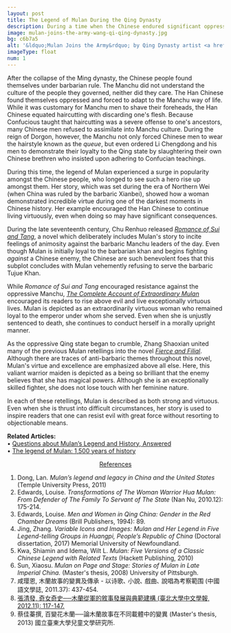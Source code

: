 ```yaml
---
layout: post
title: The Legend of Mulan During the Qing Dynasty
description: During a time when the Chinese endured significant oppression, the legend of Mulan experienced a surge in popularity, as the people longed for such a hero.
image: mulan-joins-the-army-wang-qi-qing-dynasty.jpg
bg: c6b7a5
alt: '&ldquo;Mulan Joins the Army&rdquo; by Qing Dynasty artist <a href="https://baike.baidu.com/item/%E6%B1%AA%E5%9C%BB">Wang Qi</a> (Public domain).'
imageType: float
num: 1
---
```


After the collapse of the Ming dynasty, the Chinese people found themselves under barbarian rule. The Manchu did not understand the culture of the people they governed, neither did they care. The Han Chinese found themselves oppressed and forced to adapt to the Manchu way of life. While it was customary for Manchu men to shave their foreheads, the Han Chinese equated haircutting with discarding one's flesh. Because Confucious taught that haircutting was a severe offense to one's ancestors, many Chinese men refused to assimilate into Manchu culture. During the reign of Dorgon, however, the Manchu not only forced Chinese men to wear the hairstyle known as the *queue*, but even ordered Li Chengdong and his men to demonstrate their loyalty to the Qing state by slaughtering their own Chinese brethren who insisted upon adhering to Confucian teachings.

During this time, the legend of Mulan experienced a surge in popularity amongst the Chinese people, who longed to see such a hero rise up amongst them. Her story, which was set during the era of Northern Wei (when China was ruled by the barbaric Xianbei), showed how a woman demonstrated incredible virtue during one of the darkest moments in Chinese history. Her example encouraged the Han Chinese to continue living virtuously, even when doing so may have significant consequences.

During the late seventeenth century, Chu Renhuo released [*Romance of Sui and Tang*](/pages/qing/romance-of-sui-and-tang), a novel which deliberately includes Mulan's story to incite feelings of animosity against the barbaric Manchu leaders of the day. Even though Mulan is initially loyal to the barbarian khan and begins fighting *against* a Chinese enemy, the Chinese are such benevolent foes that this subplot concludes with Mulan vehemently refusing to serve the barbaric Tujue Khan.

While *Romance of Sui and Tang* encouraged resistance against the oppressive Manchu, [*The Complete Account of Extraordinary Mulan*](/pages/qing/complete-account-of-extraordinary-mulan) encouraged its readers to rise above evil and live exceptionally virtuous lives. Mulan is depicted as an extraordinarily virtuous woman who remained loyal to the emperor under whom she served. Even when she is unjustly sentenced to death, she continues to conduct herself in a morally upright manner.

As the oppressive Qing state began to crumble, Zhang Shaoxian united many of the previous Mulan retellings into the novel [*Fierce and Filial*](/pages/qing/fierce-and-filial). Although there are traces of anti-barbaric themes throughout this novel, Mulan's virtue and excellence are emphasized above all else. Here, this valiant warrior maiden is depicted as a being so brilliant that the enemy believes that she has magical powers. Although she is an exceptionally skilled fighter, she does not lose touch with her feminine nature.

In each of these retellings, Mulan is described as both strong and virtuous. Even when she is thrust into difficult circumstances, her story is used to inspire readers that one can resist evil with great force without resorting to objectionable means.

**Related Articles:**<br />
&bull; [Questions about Mulan’s Legend and History, Answered](/pages/overview/questions-about-mulans-legend-and-history)<br />
&bull; [The legend of Mulan: 1,500 years of history](/pages/overview/history-of-legend-of-mulan)


<center><a id="note_link" href="#" onclick="toggle_note(); return false;">References <span id="show_note_icon"></span></a></center>

<div id="note">
<ol>
<li>Dong, Lan. <i>Mulan’s legend and legacy in China and the United States</i> (Temple University Press, 2011)</li> <!--everything-->
<Li>Edwards, Louise. <i>Transformations of The Woman Warrior Hua Mulan: From Defender of The Family To Servant of The State</i> (Nan Nu, 2010.12): 175-214.</li>
<li>Edwards, Louise. <i>Men and Women in Qing China: Gender in the Red Chamber Dreams</i> (Brill Publishers, 1994): 89.</li>
<li>Jing, Zhang. <i>Variable Icons and Images: Mulan and Her Legend in Five Legend-telling Groups in Huangpi, People&rsquo;s Republic of China</i> (Doctoral dissertation, 2017) Memorial University of Newfoundland.</li><!--everything-->
<li>Kwa, Shiamin and Idema, Wilt L. <i>Mulan: Five Versions of a Classic Chinese Legend with Related Texts</i> (Hackett Publishing, 2010)</li> <!--everything-->
<li>Sun, Xiaosu. <i>Mulan on Page and Stage: Stories of Mulan in Late Imperial China.</i> (Master's thesis, 2008) University of Pittsburgh.</li>
<li>&#21688;&#29838;&#24681;, &#26408;&#34349;&#25925;&#20107;&#30340;&#35722;&#30064;&#21450;&#20659;&#25215; - &#20197;&#35799;&#27468;&#65380; &#23567;&#35498;&#65380; &#25138;&#26354;&#65380; &#35498;&#21809;&#28858;&#32771;&#23519;&#31684;&#22260; (&#20013;&#22283;&#35486;&#25991;&#23416;&#35468;, 2011.37): 437-454.</li><!--everything-->
<li><a href="http://www.chinese.ntpu.edu.tw/files/archive/1905_0bea60c6.pdf">&#24373;&#28165;&#30332;, &#22855;&#22899;&#22855;&#21490;&#9472;&#9472;&#26408;&#34349;&#24478;&#36557;&#30340;&#25944;&#20107;&#30332;&#23637;&#33287;&#20856;&#31684;&#24314;&#27083; (&#33274;&#21271;&#22823;&#23416;&#20013;&#25991;&#23416;&#22577;, 2012.11): 117-147.</a></li>
<li>&#34081;&#20339;&#33985;&#25776;, &#30334;&#35722;&#33457;&#26408;&#34349;&#9472;&#9472;&#35542;&#26408;&#34349;&#25925;&#20107;&#22312;&#19981;&#21516;&#36617;&#39636;&#20013;&#30340;&#35722;&#30064; (Master's thesis, 2013) &#22283;&#31435;&#33274;&#26481;&#22823;&#23416;&#20818;&#31461;&#25991;&#23416;&#30740;&#31350;&#25152;.</li>
</ol>
</div>

<script type="text/javascript" src="/assets/js/toggle_note.js"></script>
